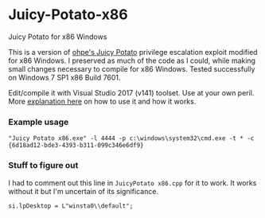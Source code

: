 # Juicy-Potato-x86
Juicy Potato for x86 Windows

This is a version of [ohpe's Juicy Potato][1] privilege escalation exploit modified for x86 Windows. I preserved as much of the code as I could, while making small changes necessary to compile for x86 Windows. Tested successfully on Windows 7 SP1 x86 Build 7601.

Edit/compile it with Visual Studio 2017 (v141) toolset. Use at your own peril.
More [explanation here][2] on how to use it and how it works.

### Example usage

```
"Juicy Potato x86.exe" -l 4444 -p c:\windows\system32\cmd.exe -t * -c {6d18ad12-bde3-4393-b311-099c346e6df9}
```

### Stuff to figure out
I had to comment out this line in `JuicyPotato x86.cpp` for it to work. It works without it but I'm uncertain of its significance.
```
si.lpDesktop = L"winsta0\\default";
```

[1]: https://github.com/ohpe/juicy-potato
[2]: https://hunter2.gitbook.io/darthsidious/privilege-escalation/juicy-potato
